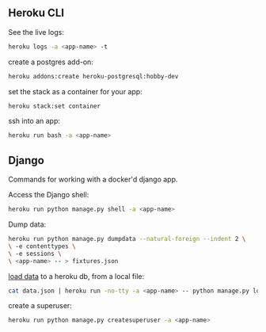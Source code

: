 ## Heroku CLI
See the live logs:
```bash
heroku logs -a <app-name> -t
```

create a postgres add-on:
```bash
heroku addons:create heroku-postgresql:hobby-dev
```

set the stack as a container for your app:
```bash
heroku stack:set container
```

ssh into an app:
```bash
heroku run bash -a <app-name>
```

## Django
Commands for working with a docker'd django app.

Access the Django shell:
```bash
heroku run python manage.py shell -a <app-name>
```

Dump data:
```bash
heroku run python manage.py dumpdata --natural-foreign --indent 2 \
\ -e contenttypes \
\ -e sessions \
\ <app-name> -- > fixtures.json
```

[load data](https://stackoverflow.com/questions/15041853/running-loaddata-on-heroku-without-adding-the-data-file-to-repository/49152992) to a heroku db, from a local file:
```bash
cat data.json | heroku run -no-tty -a <app-name> -- python manage.py loaddata --format=json -
```

create a superuser:
```bash
heroku run python manage.py createsuperuser -a <app-name>
```
